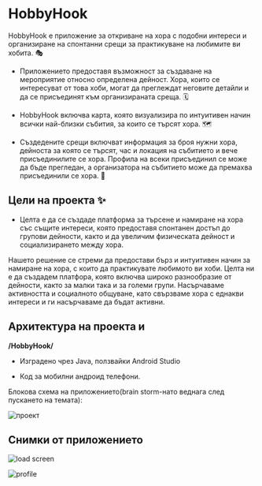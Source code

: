 # HobbyHook

HobbyHook е приложение за откриване на хора с подобни интереси и организиране на спонтанни срещи за практикуване на любимите ви хобита. 🎭

-   Приложението предоставя възможност за създаване на мероприятие относно определена дейност. Хора, които се интересуват от това хоби, могат да преглеждат неговите детайли и да се присъединят към организираната среща. 🗓️

-   HobbyHook включва карта, която визуализира по интуитивен начин всички най-близки събития, за които се търсят хора. 🗺️

-   Създедените срещи включват информация за броя нужни хора, дейноста за която се търсят, час и локация на събитието и вече присъединилите се хора. Профила на всеки присъединил се може да бъде прегледан, а организатора на събитието може да премахва присъединили се хора. 🤳

## Цели на проекта ✨

-   Целта е да се създаде платформа за търсене и намиране на хора със същите интереси, която предоставя спонтанен достъп до групови дейности, както и да увеличим физическата дейност и социализирането между хора.

Нашето решение се стреми да предостави бърз и интуитивен начин за намиране на хора, с които да практикувате любимото ви хоби. Целта ни е да създадем платфора, която включва широко разнообразие от дейности, както за малки така и за големи групи. Насърчаваме активността и социалното общуване, като свързваме хора с еднакви интереси и ги насърчаваме да бъдат активни.

## Архитектура на проекта и 

**/HobbyHook/**

-   Изградено чрез Java, ползвайки  Android Studio

-   Код за мобилни андроид телефони.

Блокова схема на приложението(brain storm-нато веднага след пускането на темата):

![проект](https://github.com/NickProgrammerGaming/HackTuesXApp/assets/78904095/10bd4d8d-1544-442a-8c5c-a7a56cebe763)


## Снимки от приложението

![load screen](https://github.com/NickProgrammerGaming/HackTuesXApp/assets/78904095/d423c6f7-de0b-4b7f-bc59-5c5b4e6c2ebb)

![profile](https://github.com/NickProgrammerGaming/HackTuesXApp/assets/78904095/a5666cde-bdca-4f72-8122-edfb5702c061)
